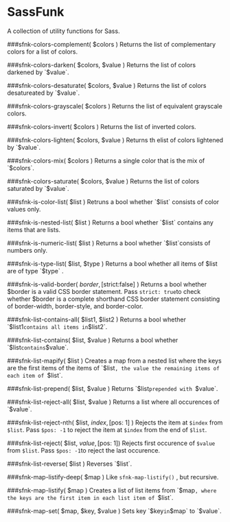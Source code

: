 # SassFunk

A collection of utility functions for Sass.

###sfnk-colors-complement( $colors )
Returns the list of complementary colors for a list of colors.

###sfnk-colors-darken( $colors, $value )
Returns the list of colors darkened by `$value`.

###sfnk-colors-desaturate( $colors, $value )
Returns the list of colors desatureated by `$value`.

###sfnk-colors-grayscale( $colors )
Returns the list of equivalent grayscale colors.

###sfnk-colors-invert( $colors )
Returns the list of inverted colors.

###sfnk-colors-lighten( $colors, $value )
Returns th elist of colors lightened by `$value`.

###sfnk-colors-mix( $colors )
Returns a single color that is the mix of `$colors`.

###sfnk-colors-saturate( $colors, $value )
Returns the list of colors saturated by `$value`.

###sfnk-is-color-list( $list )
Retruns a bool whether `$list` consists of color values only.

###sfnk-is-nested-list( $list )
Returns a bool whether `$list` contains any items that are lists.

###sfnk-is-numeric-list( $list )
Returns a bool whether `$list`consists of numbers only.

###sfnk-is-type-list( $list, $type )
Returns a bool whether all items of $list are of type `$type` .

###sfnk-is-valid-border( $border, [$strict:false] )
Returns a bool whether $border is a valid CSS border statement. Pass `strict: true`to check whether $border is a complete shorthand CSS border statement consisting of border-width, border-style, and border-color.

###sfnk-list-contains-all( $list1, $list2 )
Returns a bool whether `$list1` contains all items in `$list2`.

###sfnk-list-contains( $list, $value )
Returns a bool whether `$list` contains `$value`.

###sfnk-list-mapify( $list )
Creates a map from a nested list where the keys are the first items of the items of `$list`, the value the remaining items of each item of `$list`.

###sfnk-list-prepend( $list, $value )
Returns `$list`prepended with `$value`.

###sfnk-list-reject-all( $list, $value )
Returns a list where all occurences of `$value`.

###sfnk-list-reject-nth( $list, $index, [$pos: 1] )
Rejects the item at `$index` from `$list`. Pass `$pos: -1` to reject the item at `$index` from the end of `$list`.

###sfnk-list-reject( $list, $value, [$pos: 1])
Rejects first occurence of `$value` from `$list`. Pass `$pos: -1`to reject the last occurence.

###sfnk-list-reverse( $list )
Reverses `$list`.

###sfnk-map-listify-deep( $map )
Like `sfnk-map-listify()` , but recursive.

###sfnk-map-listify( $map )
Creates a list of list items from `$map`, where the keys are the first item in each list item of `$list`.

###sfnk-map-set( $map, $key, $value )
Sets key `$key` in `$map` to `$value`.

